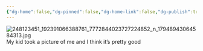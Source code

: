 ```yaml
---
{"dg-home":false,"dg-pinned":false,"dg-home-link":false,"dg-publish":true,"tags":["dgblip"],"disabled rules":["yaml-title","yaml-title-alias","file-name-heading"],"title":"philipp on instagram @ 2021-11-13","created-date":"2021-11-13T08:28:00","updated-date":"2025-05-02T17:43:08","dg-path":"blips/17948943064584313.md","permalink":"/blips/17948943064584313/","dgPassFrontmatter":true}
---
```



![248123451_192391066388761_7772844023727224852_n_17948943064584313.jpg](/img/user/attachments/248123451_192391066388761_7772844023727224852_n_17948943064584313.jpg)
My kid took a picture of me and I think it’s pretty good



